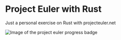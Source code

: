 # Project Euler with Rust

Just a personal exercise on Rust with projecteuler.net

![Image of the project euler progress badge](https://projecteuler.net/profile/WaterGenie35.png)
